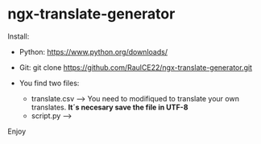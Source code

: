 # ngx-translate-generator

Install: 

- Python: https://www.python.org/downloads/

- Git: git clone https://github.com/RaulCE22/ngx-translate-generator.git

- You find two files: 

  * translate.csv  --> You need to modifiqued to translate your own translates. **It´s necesary save the file in UTF-8**
  * script.py --> 
  
 Enjoy
